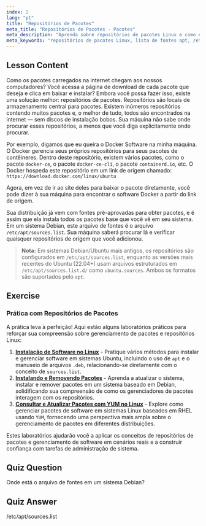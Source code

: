 ```yaml
---
index: 2
lang: "pt"
title: "Repositórios de Pacotes"
meta_title: "Repositórios de Pacotes - Pacotes"
meta_description: "Aprenda sobre repositórios de pacotes Linux e como eles gerenciam software. Descubra como encontrar e adicionar fontes de pacotes como /etc/apt/sources.list para fácil instalação."
meta_keywords: "repositórios de pacotes Linux, lista de fontes apt, /etc/apt/sources.list, pacotes Linux, Linux para iniciantes, tutorial Linux, gerenciamento de pacotes"
---
```


## Lesson Content

Como os pacotes carregados na internet chegam aos nossos computadores? Você acessa a página de download de cada pacote que deseja e clica em baixar e instalar? Embora você possa fazer isso, existe uma solução melhor: repositórios de pacotes. Repositórios são locais de armazenamento central para pacotes. Existem inúmeros repositórios contendo muitos pacotes e, o melhor de tudo, todos são encontrados na internet — sem discos de instalação bobos. Sua máquina não sabe onde procurar esses repositórios, a menos que você diga explicitamente onde procurar.

Por exemplo, digamos que eu queira o Docker Software na minha máquina. O Docker gerencia seus próprios repositórios para seus pacotes de contêineres. Dentro deste repositório, existem vários pacotes, como o pacote `docker-ce`, o pacote `docker-ce-cli`, o pacote `containerd.io`, etc. O Docker hospeda este repositório em um link de origem chamado: `https://download.docker.com/linux/ubuntu`

Agora, em vez de ir ao site deles para baixar o pacote diretamente, você pode dizer à sua máquina para encontrar o software Docker a partir do link de origem.

Sua distribuição já vem com fontes pré-aprovadas para obter pacotes, e é assim que ela instala todos os pacotes base que você vê em seu sistema. Em um sistema Debian, este arquivo de fontes é o arquivo `/etc/apt/sources.list`. Sua máquina saberá procurar lá e verificar quaisquer repositórios de origem que você adicionou.

> **Nota:** Em sistemas Debian/Ubuntu mais antigos, os repositórios são configurados em `/etc/apt/sources.list`, enquanto as versões mais recentes do Ubuntu (22.04+) usam arquivos estruturados em `/etc/apt/sources.list.d/` como `ubuntu.sources`. Ambos os formatos são suportados pelo `apt`.

## Exercise

### Prática com Repositórios de Pacotes

A prática leva à perfeição! Aqui estão alguns laboratórios práticos para reforçar sua compreensão sobre gerenciamento de pacotes e repositórios Linux:

1. **[Instalação de Software no Linux](https://labex.io/pt/labs/linux-software-installation-on-linux-18005)** - Pratique vários métodos para instalar e gerenciar software em sistemas Ubuntu, incluindo o uso de `apt` e o manuseio de arquivos `.deb`, relacionando-se diretamente com o conceito de `sources.list`.
2. **[Instalando e Removendo Pacotes](https://labex.io/pt/labs/linux-installing-and-removing-packages-385380)** - Aprenda a atualizar o sistema, instalar e remover pacotes em um sistema baseado em Debian, solidificando sua compreensão de como os gerenciadores de pacotes interagem com os repositórios.
3. **[Consultar e Atualizar Pacotes com YUM no Linux](https://labex.io/pt/labs/rhel-query-and-update-packages-with-yum-in-linux-590869)** - Explore como gerenciar pacotes de software em sistemas Linux baseados em RHEL usando `YUM`, fornecendo uma perspectiva mais ampla sobre o gerenciamento de pacotes em diferentes distribuições.

Estes laboratórios ajudarão você a aplicar os conceitos de repositórios de pacotes e gerenciamento de software em cenários reais e a construir confiança com tarefas de administração de sistema.

## Quiz Question

Onde está o arquivo de fontes em um sistema Debian?

## Quiz Answer

/etc/apt/sources.list
